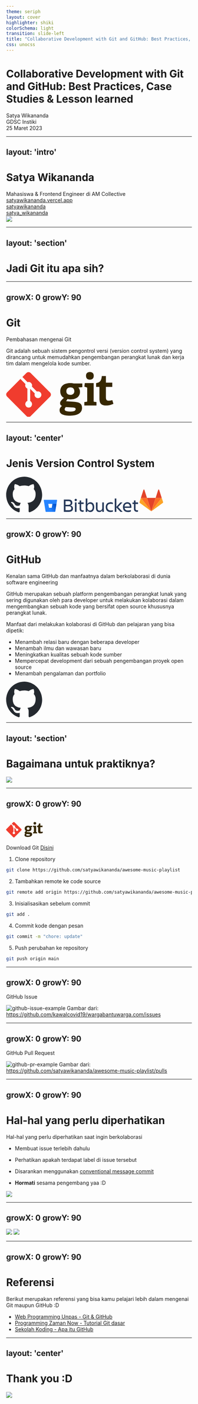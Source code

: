 ```yaml
---
theme: seriph
layout: cover
highlighter: shiki
colorSchema: light
transition: slide-left
title: "Collaborative Development with Git and GitHub: Best Practices, Case Studies & Lesson learned"
css: unocss
---
```


# Collaborative Development with Git and GitHub: Best Practices, Case Studies & Lesson learned

<div class="uppercase tracking-widest" m="t-10">
Satya Wikananda
</div>

<div class="abs-br mx-14 my-12 flex">
  <div class="ml-3 flex flex-col text-left gap-1">
    <div>GDSC Instiki</div>
    <div class="text-sm opacity-50">25 Maret 2023</div>
  </div>
</div>

---
layout: 'intro'
---

<h1 text="!5xl">Satya Wikananda</h1>

<div class="leading-8 opacity-80">
Mahasiswa & Frontend Engineer di AM Collective
</div>

<div my-10 w-min flex="~ gap-1" items-center justify-center>
  <div i-ri-user-3-line op50 ma text-xl/>
  <div><a href="https://satyawikananda.vercel.app" target="_blank" class="border-none! font-300">satyawikananda.vercel.app</a></div>
  <div i-ri-github-line op50 ma text-xl ml4/>
  <div><a href="https://github.com/satyawikananda" target="_blank" class="border-none! font-300">satyawikananda</a></div>
  <div i-ri-twitter-line op50 ma text-xl ml4/>
  <div><a href="https://twitter.com/satya_wikananda" target="_blank" class="border-none! font-300">satya_wikananda</a></div>
</div>

<img src="https://res.cloudinary.com/startup-grind/image/upload/c_fill,dpr_2.0,f_auto,g_center,h_250,q_auto:good,w_250/v1/gcs/platform-data-dsc/events/satya_gHRf6L7.jpeg" class="rounded-full w-40 abs-tr mt-30 mr-20"/>

---
layout: 'section'
---

# Jadi Git itu apa sih?

---
growX: 0
growY: 90
---

# Git

Pembahasan mengenai Git

Git adalah sebuah sistem pengontrol versi (version control system) yang dirancang untuk memudahkan pengembangan perangkat lunak dan kerja tim dalam mengelola kode sumber. 

<svg xmlns="http://www.w3.org/2000/svg" width="292" height="92pt" viewBox="0 0 219 92"><defs><clipPath id="a"><path d="M159 .79h25V69h-25Zm0 0"/></clipPath><clipPath id="b"><path d="M183 9h35.371v60H183Zm0 0"/></clipPath><clipPath id="c"><path d="M0 .79h92V92H0Zm0 0"/></clipPath></defs><path style="stroke:none;fill-rule:nonzero;fill:#362701;fill-opacity:1" d="M130.871 31.836c-4.785 0-8.351 2.352-8.351 8.008 0 4.261 2.347 7.222 8.093 7.222 4.871 0 8.18-2.867 8.18-7.398 0-5.133-2.961-7.832-7.922-7.832Zm-9.57 39.95c-1.133 1.39-2.262 2.87-2.262 4.612 0 3.48 4.434 4.524 10.527 4.524 5.051 0 11.926-.352 11.926-5.043 0-2.793-3.308-2.965-7.488-3.227Zm25.761-39.688c1.563 2.004 3.22 4.789 3.22 8.793 0 9.656-7.571 15.316-18.536 15.316-2.789 0-5.312-.348-6.879-.785l-2.87 4.613 8.526.52c15.059.96 23.934 1.398 23.934 12.968 0 10.008-8.789 15.665-23.934 15.665-15.75 0-21.757-4.004-21.757-10.88 0-3.917 1.742-6 4.789-8.878-2.875-1.211-3.828-3.387-3.828-5.739 0-1.914.953-3.656 2.523-5.312 1.566-1.652 3.305-3.305 5.395-5.219-4.262-2.09-7.485-6.617-7.485-13.058 0-10.008 6.613-16.88 19.93-16.88 3.742 0 6.004.344 8.008.872h16.972v7.394l-8.007.61"/><g clip-path="url(#a)"><path style="stroke:none;fill-rule:nonzero;fill:#362701;fill-opacity:1" d="M170.379 16.281c-4.961 0-7.832-2.87-7.832-7.836 0-4.957 2.871-7.656 7.832-7.656 5.05 0 7.922 2.7 7.922 7.656 0 4.965-2.871 7.836-7.922 7.836Zm-11.227 52.305V61.71l4.438-.606c1.219-.175 1.394-.437 1.394-1.746V33.773c0-.953-.261-1.566-1.132-1.824l-4.7-1.656.957-7.047h18.016V59.36c0 1.399.086 1.57 1.395 1.746l4.437.606v6.875h-24.805"/></g><g clip-path="url(#b)"><path style="stroke:none;fill-rule:nonzero;fill:#362701;fill-opacity:1" d="M218.371 65.21c-3.742 1.825-9.223 3.481-14.187 3.481-10.356 0-14.27-4.175-14.27-14.015V31.879c0-.524 0-.871-.7-.871h-6.093v-7.746c7.664-.871 10.707-4.703 11.664-14.188h8.27v12.36c0 .609 0 .87.695.87h12.27v8.704h-12.965v20.797c0 5.136 1.218 7.136 5.918 7.136 2.437 0 4.96-.609 7.047-1.39l2.351 7.66"/></g><g clip-path="url(#c)"><path style="stroke:none;fill-rule:nonzero;fill:#f03c2e;fill-opacity:1" d="M89.422 42.371 49.629 2.582a5.868 5.868 0 0 0-8.3 0l-8.263 8.262 10.48 10.484a6.965 6.965 0 0 1 7.173 1.668 6.98 6.98 0 0 1 1.656 7.215l10.102 10.105a6.963 6.963 0 0 1 7.214 1.657 6.976 6.976 0 0 1 0 9.875 6.98 6.98 0 0 1-9.879 0 6.987 6.987 0 0 1-1.519-7.594l-9.422-9.422v24.793a6.979 6.979 0 0 1 1.848 1.32 6.988 6.988 0 0 1 0 9.88c-2.73 2.726-7.153 2.726-9.875 0a6.98 6.98 0 0 1 0-9.88 6.893 6.893 0 0 1 2.285-1.523V34.398a6.893 6.893 0 0 1-2.285-1.523 6.988 6.988 0 0 1-1.508-7.637L29.004 14.902 1.719 42.187a5.868 5.868 0 0 0 0 8.301l39.793 39.793a5.868 5.868 0 0 0 8.3 0l39.61-39.605a5.873 5.873 0 0 0 0-8.305"/></g></svg>

---
layout: 'center'
---

# Jenis Version Control System

<div class="flex flex-row justify-center">
<v-clicks>
  <svg xmlns="http://www.w3.org/2000/svg" class="mr-2" width="98" height="96"><path fill-rule="evenodd" clip-rule="evenodd" d="M48.854 0C21.839 0 0 22 0 49.217c0 21.756 13.993 40.172 33.405 46.69 2.427.49 3.316-1.059 3.316-2.362 0-1.141-.08-5.052-.08-9.127-13.59 2.934-16.42-5.867-16.42-5.867-2.184-5.704-5.42-7.17-5.42-7.17-4.448-3.015.324-3.015.324-3.015 4.934.326 7.523 5.052 7.523 5.052 4.367 7.496 11.404 5.378 14.235 4.074.404-3.178 1.699-5.378 3.074-6.6-10.839-1.141-22.243-5.378-22.243-24.283 0-5.378 1.94-9.778 5.014-13.2-.485-1.222-2.184-6.275.486-13.038 0 0 4.125-1.304 13.426 5.052a46.97 46.97 0 0 1 12.214-1.63c4.125 0 8.33.571 12.213 1.63 9.302-6.356 13.427-5.052 13.427-5.052 2.67 6.763.97 11.816.485 13.038 3.155 3.422 5.015 7.822 5.015 13.2 0 18.905-11.404 23.06-22.324 24.283 1.78 1.548 3.316 4.481 3.316 9.126 0 6.6-.08 11.897-.08 13.526 0 1.304.89 2.853 3.316 2.364 19.412-6.52 33.405-24.935 33.405-46.691C97.707 22 75.788 0 48.854 0z" fill="#24292f"/></svg>
  <!-- <img src="/assets/gitlab-logo.jpg"> -->
  <svg xmlns="http://www.w3.org/2000/svg" class="mr-2" width="256" viewBox="0 0 443.43 63.27"><defs><linearGradient id="A" x1="64.01" y1="30.27" x2="32.99" y2="54.48" gradientUnits="userSpaceOnUse"><stop offset=".18" stop-color="#0052cc"/><stop offset="1" stop-color="#2684ff"/></linearGradient></defs><path d="M116.87 4.58c11.8 0 17.5 5.8 17.5 15.14 0 7-3.17 11.26-9.68 12.85 8.54 1.4 12.76 6.07 12.76 14.25 0 9.24-6.25 15.58-19.18 15.58H94.43V4.58zm-14.52 7.57V29.4h13.46c7.48 0 10.56-3.43 10.56-9s-3.34-8.27-10.56-8.27zm0 24.3v18h16.2c7.57 0 11-2.73 11-8.54 0-6.16-3.26-9.5-11.17-9.5zM150.4 1.5a4.94 4.94 0 0 1 5.28 5.28 5.28 5.28 0 0 1-10.56 0 4.94 4.94 0 0 1 5.28-5.28zm-3.87 16.9h7.57v44h-7.57zM183 55a24 24 0 0 0 4.75-.62v7.3a18.19 18.19 0 0 1-5.1.7c-9.42 0-14-5.54-14-13.73V25.43h-7.13v-7h7.13V9.06H176v9.33h11.7v7H176v23.1c0 3.87 2.3 6.5 7 6.5zm35.95 8.27c-6.42 0-11.35-2.9-14-8.62v7.74h-7.57V0H205v26.3c2.82-5.8 8.1-8.8 14.87-8.8 11.7 0 17.6 9.94 17.6 22.88-.04 12.4-6.2 22.88-18.52 22.88zm-1.15-38.72c-6.8 0-12.8 4.3-12.8 14.08v3.52c0 9.77 5.54 14.08 12 14.08 8.54 0 12.94-5.63 12.94-15.84-.08-10.56-4.3-15.84-12.14-15.84zm27.55-6.16h7.57V45c0 7.92 3.17 11.44 10.38 11.44 7 0 11.88-4.66 11.88-13.55V18.4h7.57v44h-7.57v-7.22a15.43 15.43 0 0 1-13.9 8.1c-10.12 0-15.93-7-15.93-19.1zm79.9 42.86c-2.64 1.4-6.7 2-10.74 2-15.66 0-23-9.5-23-23 0-13.3 7.3-22.8 23-22.8A23.26 23.26 0 0 1 325 19.62v7a22.17 22.17 0 0 0-10-2.07c-11.44 0-16.1 7.2-16.1 15.75s4.75 15.75 16.28 15.75a27.78 27.78 0 0 0 10-1.58zm8.63 1.14V0h7.57v39l18.92-20.6h9.86L349.54 40l21.56 22.4h-10.3l-19.36-20.6v20.6zm62.3.88c-16.46 0-23.67-9.5-23.67-23 0-13.3 7.4-22.8 20.77-22.8 13.55 0 19 9.42 19 22.8v3.43h-32.12c1.06 7.48 5.9 12.32 16.28 12.32a39 39 0 0 0 13.38-2.37v7c-3.6 1.92-9.15 2.62-13.64 2.62zm-16.1-26h24.55c-.44-8.18-4.14-12.85-11.7-12.85-8.02-.04-12.06 5.15-12.85 12.8zM438.68 55a24 24 0 0 0 4.75-.62v7.3a18.19 18.19 0 0 1-5.1.7c-9.42 0-14-5.54-14-13.73V25.43h-7.13v-7h7.13V9.06h7.4v9.33h11.7v7h-11.7v23.1c.01 3.87 2.28 6.5 6.96 6.5z" fill="#253858"/><path d="M2 6.26a2 2 0 0 0-2 2.32l8.5 51.54a2.72 2.72 0 0 0 2.66 2.27H51.9a2 2 0 0 0 2-1.68L62.4 8.6a2 2 0 0 0-2-2.32zM37.75 43.5h-13l-3.52-18.4H40.9z" fill="#2684ff"/><path d="M59.67 25.12H40.9l-3.15 18.4h-13L9.4 61.73a2.71 2.71 0 0 0 1.75.66H51.9a2 2 0 0 0 2-1.68z" fill="url(#A)"/></svg>
  <svg xmlns="http://www.w3.org/2000/svg" class="mt-2" width="64" height="64" fill-rule="evenodd"><path d="M32 61.477L43.784 25.2H20.216z" fill="#e24329"/><path d="M32 61.477L20.216 25.2H3.7z" fill="#fc6d26"/><path d="M3.7 25.2L.12 36.23a2.44 2.44 0 0 0 .886 2.728L32 61.477z" fill="#fca326"/><path d="M3.7 25.2h16.515L13.118 3.366c-.365-1.124-1.955-1.124-2.32 0z" fill="#e24329"/><path d="M32 61.477L43.784 25.2H60.3z" fill="#fc6d26"/><path d="M60.3 25.2l3.58 11.02a2.44 2.44 0 0 1-.886 2.728L32 61.477z" fill="#fca326"/><path d="M60.3 25.2H43.784l7.098-21.844c.365-1.124 1.955-1.124 2.32 0z" fill="#e24329"/></svg>
</v-clicks>
</div>

---
growX: 0
growY: 90
---

# GitHub
Kenalan sama GitHub dan manfaatnya dalam berkolaborasi di dunia software engineering

GitHub merupakan sebuah platform pengembangan perangkat lunak yang sering digunakan oleh para developer untuk melakukan kolaborasi dalam mengembangkan sebuah kode yang bersifat open source khususnya perangkat lunak.

Manfaat dari melakukan kolaborasi di GitHub dan pelajaran yang bisa dipetik:

<v-clicks>

- Menambah relasi baru dengan beberapa developer
- Menambah ilmu dan wawasan baru
- Meningkatkan kualitas sebuah kode sumber
- Mempercepat development dari sebuah pengembangan proyek open source
- Menambah pengalaman dan portfolio

</v-clicks>
<svg mt5 xmlns="http://www.w3.org/2000/svg" class="mr-2" width="98" height="96"><path fill-rule="evenodd" clip-rule="evenodd" d="M48.854 0C21.839 0 0 22 0 49.217c0 21.756 13.993 40.172 33.405 46.69 2.427.49 3.316-1.059 3.316-2.362 0-1.141-.08-5.052-.08-9.127-13.59 2.934-16.42-5.867-16.42-5.867-2.184-5.704-5.42-7.17-5.42-7.17-4.448-3.015.324-3.015.324-3.015 4.934.326 7.523 5.052 7.523 5.052 4.367 7.496 11.404 5.378 14.235 4.074.404-3.178 1.699-5.378 3.074-6.6-10.839-1.141-22.243-5.378-22.243-24.283 0-5.378 1.94-9.778 5.014-13.2-.485-1.222-2.184-6.275.486-13.038 0 0 4.125-1.304 13.426 5.052a46.97 46.97 0 0 1 12.214-1.63c4.125 0 8.33.571 12.213 1.63 9.302-6.356 13.427-5.052 13.427-5.052 2.67 6.763.97 11.816.485 13.038 3.155 3.422 5.015 7.822 5.015 13.2 0 18.905-11.404 23.06-22.324 24.283 1.78 1.548 3.316 4.481 3.316 9.126 0 6.6-.08 11.897-.08 13.526 0 1.304.89 2.853 3.316 2.364 19.412-6.52 33.405-24.935 33.405-46.691C97.707 22 75.788 0 48.854 0z" fill="#24292f"/></svg>

---
layout: 'section'
---

# Bagaimana untuk praktiknya?

<img src="https://media.tenor.com/X73EqPfwAfIAAAAC/minion-any-questions-question.gif" mt5 w-50 mx-auto rounded />

---
growX: 0
growY: 90
---

<div flex flex-row>
  <svg xmlns="http://www.w3.org/2000/svg" width="100" height="80" viewBox="0 0 219 92"><defs><clipPath id="a"><path d="M159 .79h25V69h-25Zm0 0"/></clipPath><clipPath id="b"><path d="M183 9h35.371v60H183Zm0 0"/></clipPath><clipPath id="c"><path d="M0 .79h92V92H0Zm0 0"/></clipPath></defs><path style="stroke:none;fill-rule:nonzero;fill:#362701;fill-opacity:1" d="M130.871 31.836c-4.785 0-8.351 2.352-8.351 8.008 0 4.261 2.347 7.222 8.093 7.222 4.871 0 8.18-2.867 8.18-7.398 0-5.133-2.961-7.832-7.922-7.832Zm-9.57 39.95c-1.133 1.39-2.262 2.87-2.262 4.612 0 3.48 4.434 4.524 10.527 4.524 5.051 0 11.926-.352 11.926-5.043 0-2.793-3.308-2.965-7.488-3.227Zm25.761-39.688c1.563 2.004 3.22 4.789 3.22 8.793 0 9.656-7.571 15.316-18.536 15.316-2.789 0-5.312-.348-6.879-.785l-2.87 4.613 8.526.52c15.059.96 23.934 1.398 23.934 12.968 0 10.008-8.789 15.665-23.934 15.665-15.75 0-21.757-4.004-21.757-10.88 0-3.917 1.742-6 4.789-8.878-2.875-1.211-3.828-3.387-3.828-5.739 0-1.914.953-3.656 2.523-5.312 1.566-1.652 3.305-3.305 5.395-5.219-4.262-2.09-7.485-6.617-7.485-13.058 0-10.008 6.613-16.88 19.93-16.88 3.742 0 6.004.344 8.008.872h16.972v7.394l-8.007.61"/><g clip-path="url(#a)"><path style="stroke:none;fill-rule:nonzero;fill:#362701;fill-opacity:1" d="M170.379 16.281c-4.961 0-7.832-2.87-7.832-7.836 0-4.957 2.871-7.656 7.832-7.656 5.05 0 7.922 2.7 7.922 7.656 0 4.965-2.871 7.836-7.922 7.836Zm-11.227 52.305V61.71l4.438-.606c1.219-.175 1.394-.437 1.394-1.746V33.773c0-.953-.261-1.566-1.132-1.824l-4.7-1.656.957-7.047h18.016V59.36c0 1.399.086 1.57 1.395 1.746l4.437.606v6.875h-24.805"/></g><g clip-path="url(#b)"><path style="stroke:none;fill-rule:nonzero;fill:#362701;fill-opacity:1" d="M218.371 65.21c-3.742 1.825-9.223 3.481-14.187 3.481-10.356 0-14.27-4.175-14.27-14.015V31.879c0-.524 0-.871-.7-.871h-6.093v-7.746c7.664-.871 10.707-4.703 11.664-14.188h8.27v12.36c0 .609 0 .87.695.87h12.27v8.704h-12.965v20.797c0 5.136 1.218 7.136 5.918 7.136 2.437 0 4.96-.609 7.047-1.39l2.351 7.66"/></g><g clip-path="url(#c)"><path style="stroke:none;fill-rule:nonzero;fill:#f03c2e;fill-opacity:1" d="M89.422 42.371 49.629 2.582a5.868 5.868 0 0 0-8.3 0l-8.263 8.262 10.48 10.484a6.965 6.965 0 0 1 7.173 1.668 6.98 6.98 0 0 1 1.656 7.215l10.102 10.105a6.963 6.963 0 0 1 7.214 1.657 6.976 6.976 0 0 1 0 9.875 6.98 6.98 0 0 1-9.879 0 6.987 6.987 0 0 1-1.519-7.594l-9.422-9.422v24.793a6.979 6.979 0 0 1 1.848 1.32 6.988 6.988 0 0 1 0 9.88c-2.73 2.726-7.153 2.726-9.875 0a6.98 6.98 0 0 1 0-9.88 6.893 6.893 0 0 1 2.285-1.523V34.398a6.893 6.893 0 0 1-2.285-1.523 6.988 6.988 0 0 1-1.508-7.637L29.004 14.902 1.719 42.187a5.868 5.868 0 0 0 0 8.301l39.793 39.793a5.868 5.868 0 0 0 8.3 0l39.61-39.605a5.873 5.873 0 0 0 0-8.305"/></g></svg>
</div>
Download Git <a href="https://git-scm.com/downloads" target="_blank">Disini</a>


<v-clicks>

1. Clone repository

```bash
git clone https://github.com/satyawikananda/awesome-music-playlist
```

2. Tambahkan remote ke code source
```bash
git remote add origin https://github.com/satyawikananda/awesome-music-playlist
```

3. Inisialisasikan sebelum commit

```bash
git add .
```

4. Commit kode dengan pesan

```bash
git commit -m "chore: update"
```

5. Push perubahan ke repository

```bash
git push origin main
```
</v-clicks>

---
growX: 0
growY: 90
---

<div flex flex-row justify-center space-x-4>
  <div flex flex-col text-center>
    <p font-bold>GitHub Issue</p>
    <img src="https://i.ibb.co/mJR6jRc/issue.png" alt="github-issue-example" class="rounded mb-2">
    Gambar dari: <a href="https://github.com/kawalcovid19/wargabantuwarga.com/issues" target="_blank">https://github.com/kawalcovid19/wargabantuwarga.com/issues</a>
  </div>
</div>

---
growX: 0
growY: 90
---

<div flex flex-row justify-center space-x-4>
  <div flex flex-col text-center>
    <p font-bold>GitHub Pull Request</p>
    <img src="https://i.ibb.co/Y7p3R8K/pr.png" alt="github-pr-example" class="rounded mb-2">
    Gambar dari: <a href="https://github.com/satyawikananda/awesome-music-playlist/pulls" target="_blank">https://github.com/satyawikananda/awesome-music-playlist/pulls</a>
  </div>
</div>

---
growX: 0
growY: 90
---

# Hal-hal yang perlu diperhatikan
Hal-hal yang perlu diperhatikan saat ingin berkolaborasi

<v-clicks>

- Membuat issue terlebih dahulu

- Perhatikan apakah terdapat label di issue tersebut

- Disarankan menggunakan <a font-bold href="https://www.conventionalcommits.org/en/v1.0.0/" target="_blank">conventional message commit</a>

- **Hormati** sesama pengembang yaa :D
<img src="https://media.tenor.com/cXcatp89g1EAAAAM/anime-boy.gif" mt5 w-50 rounded />

</v-clicks>

---
growX: 0
growY: 90
---

<div grid grid-cols-1 gap-4>
  <img src="https://i.ibb.co/fMdXZRg/pr1.png" rounded />
  <img src="https://pbs.twimg.com/media/EjQQt-tWAAARu_s?format=jpg&name=4096x4096" rounded />
  <!-- <img src="https://i.ibb.co/fMdXZRg/pr1.png" rounded />
  <img src="https://i.ibb.co/fMdXZRg/pr1.png" rounded /> -->
  <!-- <div flex flex-col>
  </div> -->
</div>

---
growX: 0
growY: 90
---

# Referensi
Berikut merupakan referensi yang bisa kamu pelajari lebih dalam mengenai Git maupun GitHub :D

- [Web Programming Unpas - Git & GitHub](https://www.youtube.com/playlist?list=PLFIM0718LjIVknj6sgsSceMqlq242-jNf)
- [Programming Zaman Now - Tutorial Git dasar](https://www.youtube.com/watch?v=fQbTeNX1mvM)
- [Sekolah Koding - Apa itu GitHub](https://www.youtube.com/playlist?list=PLCZlgfAG0GXCtwnagWsUzZum1CFZYqrB5)

---
layout: 'center'
---

# Thank you :D

<div flex flex-row items-center>
  <img src="https://media.tenor.com/5Xgt3Phtx64AAAAC/thank-you-sticker-thanks-sticker.gif" />
</div>
